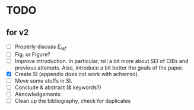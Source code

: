# TODO

## for v2

- [ ] Properly discuss $E_{ref}$
- [ ] Fig. or Figure?
- [ ] Improve introduction. In particular, tell a bit more about SEI of CIBs and previous attempts. Also, introduce a bit better the goals of the paper.
- [x] Create SI (appendix does not work with achemso).
- [ ] Move some stuffs in SI.
- [ ] Conclude & abstract (& keywords?)
- [ ] Aknowledgements
- [ ] Clean up the bibliography, check for duplicates
